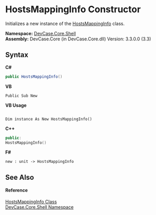 # HostsMappingInfo Constructor 
 

Initializes a new instance of the <a href="T_DevCase_Core_Shell_HostsMappingInfo">HostsMappingInfo</a> class.

**Namespace:**&nbsp;<a href="N_DevCase_Core_Shell">DevCase.Core.Shell</a><br />**Assembly:**&nbsp;DevCase.Core (in DevCase.Core.dll) Version: 3.3.0.0 (3.3)

## Syntax

**C#**<br />
``` C#
public HostsMappingInfo()
```

**VB**<br />
``` VB
Public Sub New
```

**VB Usage**<br />
``` VB Usage

Dim instance As New HostsMappingInfo()
```

**C++**<br />
``` C++
public:
HostsMappingInfo()
```

**F#**<br />
``` F#
new : unit -> HostsMappingInfo
```


## See Also


#### Reference
<a href="T_DevCase_Core_Shell_HostsMappingInfo">HostsMappingInfo Class</a><br /><a href="N_DevCase_Core_Shell">DevCase.Core.Shell Namespace</a><br />